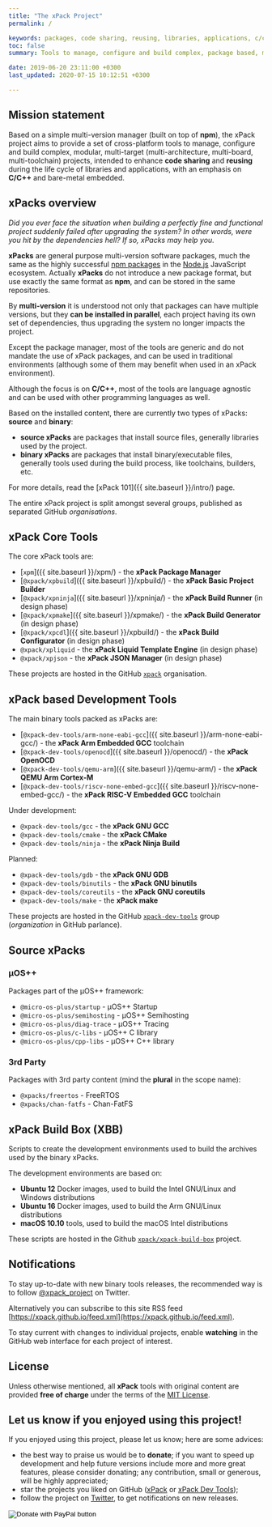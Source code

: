 ```yaml
---
title: "The xPack Project"
permalink: /

keywords: packages, code sharing, reusing, libraries, applications, c/c++, embedded
toc: false
summary: Tools to manage, configure and build complex, package based, multi-target projects.

date: 2019-06-20 23:11:00 +0300
last_updated: 2020-07-15 10:12:51 +0300

---
```


## Mission statement

Based on a simple multi-version manager (built on top of **npm**),
the xPack project aims to provide a set of cross-platform tools
to manage, configure and build complex,
modular, multi-target (multi-architecture, multi-board, multi-toolchain)
projects, intended to enhance **code sharing** and **reusing** during the
life cycle of libraries and applications, with an emphasis on **C/C++** and
bare-metal embedded.

## xPacks overview

_Did you ever face the situation when building a perfectly fine and
functional project suddenly failed after
upgrading the system? In other words, were you hit by the dependencies
hell? If so, xPacks may help you._

**xPacks** are general purpose multi-version software packages,
much the same as the highly successful
[npm packages](https://docs.npmjs.com/getting-started/what-is-npm)
in the [Node.js](https://nodejs.org/en/) JavaScript ecosystem.
Actually **xPacks** do not introduce a new package format, but use
exactly the same format as **npm**, and can be stored in the same repositories.

By **multi-version** it is understood not only that packages can have
multiple versions, but they **can be installed in parallel**, each
project having its own set of dependencies, thus upgrading the system
no longer impacts the project.

Except the package manager, most of the tools are generic and do not
mandate the use of xPack packages, and can be used in traditional
environments (although some of them may benefit when used in an xPack
environment).

Although the focus is on **C/C++**, most of the tools are language agnostic
and can be used with other programming languages as well.

Based on the installed content, there are currently two
types of xPacks: **source** and **binary**:

- **source xPacks** are packages that install source files,
generally libraries used by the project.
- **binary xPacks** are packages that install binary/executable files,
generally tools used during the build process, like toolchains,
builders, etc.

For more details, read the [xPack 101]({{ site.baseurl }}/intro/) page.

The entire xPack project is split amongst several groups,
published as separated GitHub _organisations_.

## xPack Core Tools

The core xPack tools are:

- [`xpm`]({{ site.baseurl }}/xpm/) - the **xPack Package Manager**
- [`@xpack/xpbuild`]({{ site.baseurl }}/xpbuild/) - the **xPack Basic Project Builder**
- [`@xpack/xpninja`]({{ site.baseurl }}/xpninja/) - the **xPack Build Runner** (in design phase)
- [`@xpack/xpmake`]({{ site.baseurl }}/xpmake/) - the **xPack Build Generator** (in design phase)
- [`@xpack/xpcdl`]({{ site.baseurl }}/xpbuild/) - the **xPack Build Configurator** (in design phase)
- `@xpack/xpliquid` - the **xPack Liquid Template Engine** (in design phase)
- `@xpack/xpjson` - the **xPack JSON Manager** (in design phase)

These projects are hosted in the GitHub
[`xpack`](https://github.com/xpack) organisation.

## xPack based Development Tools

The main binary tools packed as xPacks are:

- [`@xpack-dev-tools/arm-none-eabi-gcc`]({{ site.baseurl }}/arm-none-eabi-gcc/) - the **xPack Arm Embedded GCC** toolchain
- [`@xpack-dev-tools/openocd`]({{ site.baseurl }}/openocd/) - the **xPack OpenOCD**
- [`@xpack-dev-tools/qemu-arm`]({{ site.baseurl }}/qemu-arm/) - the **xPack QEMU Arm Cortex-M**
- [`@xpack-dev-tools/riscv-none-embed-gcc`]({{ site.baseurl }}/riscv-none-embed-gcc/) - the **xPack RISC-V Embedded GCC** toolchain

Under development:

- `@xpack-dev-tools/gcc` - the **xPack GNU GCC**
- `@xpack-dev-tools/cmake` - the **xPack CMake**
- `@xpack-dev-tools/ninja` - the **xPack Ninja Build**

Planned:

- `@xpack-dev-tools/gdb` - the **xPack GNU GDB**
- `@xpack-dev-tools/binutils` - the **xPack GNU binutils**
- `@xpack-dev-tools/coreutils` - the **xPack GNU coreutils**
- `@xpack-dev-tools/make` - the **xPack make**

These projects are hosted in the GitHub
[`xpack-dev-tools`](https://github.com/xpack-dev-tools) group
(_organization_ in GitHub parlance).

## Source xPacks

### µOS++

Packages part of the µOS++ framework:

- `@micro-os-plus/startup` - µOS++ Startup
- `@micro-os-plus/semihosting` - µOS++ Semihosting
- `@micro-os-plus/diag-trace` - µOS++ Tracing
- `@micro-os-plus/c-libs` - µOS++ C library
- `@micro-os-plus/cpp-libs` - µOS++ C++ library

### 3rd Party

Packages with 3rd party content (mind the **plural** in the scope name):

- `@xpacks/freertos` - FreeRTOS
- `@xpacks/chan-fatfs` - Chan-FatFS

## xPack Build Box (XBB)

Scripts to create the development environments used to build the
archives used by the binary xPacks.

The development environments are based on:

- **Ubuntu 12** Docker images, used to build the Intel GNU/Linux and Windows
  distributions
- **Ubuntu 16** Docker images, used to build the Arm GNU/Linux
  distributions
- **macOS 10.10** tools, used to build the macOS Intel distributions

These scripts are hosted in the Github
[`xpack/xpack-build-box`](https://github.com/xpack/xpack-build-box) project.

## Notifications

To stay up-to-date with new binary tools releases, the recommended way is
to follow [@xpack_project](https://twitter.com/xpack_project) on Twitter.

Alternatively you can subscribe to this site RSS feed
[https://xpack.github.io/feed.xml](https://xpack.github.io/feed.xml).

To stay current with changes to individual projects, enable **watching**
in the GitHub web interface for each project of interest.

## License

Unless otherwise mentioned, all **xPack** tools with original content
are provided **free of charge** under the terms of the
[MIT License](https://opensource.org/licenses/MIT).

## Let us know if you enjoyed using this project!

If you enjoyed using this project, please let us know; here are some advices:

- the best way to praise us would be to **donate**; if you want to speed
up development and help future versions include more and more great
features, please consider donating; any contribution, small or
generous, will be highly appreciated;
- star the projects you liked on GitHub ([xPack](https://github.com/xpack)
or [xPack Dev Tools](https://github.com/xpack-dev-tools/));
- follow the project on [Twitter](https://twitter.com/xpack_project),
to get notifications on new releases.

<form action="https://www.paypal.com/cgi-bin/webscr" method="post" target="_top">
<input type="hidden" name="cmd" value="_s-xclick" />
<input type="hidden" name="hosted_button_id" value="NXKFN7DJH8DJ6" />
<input type="image" src="https://www.paypalobjects.com/en_US/i/btn/btn_donateCC_LG.gif" border="0" name="submit" title="PayPal - The safer, easier way to pay online!" alt="Donate with PayPal button" />
<img alt="" border="0" src="https://www.paypal.com/en_RO/i/scr/pixel.gif" width="1" height="1" />
</form>

